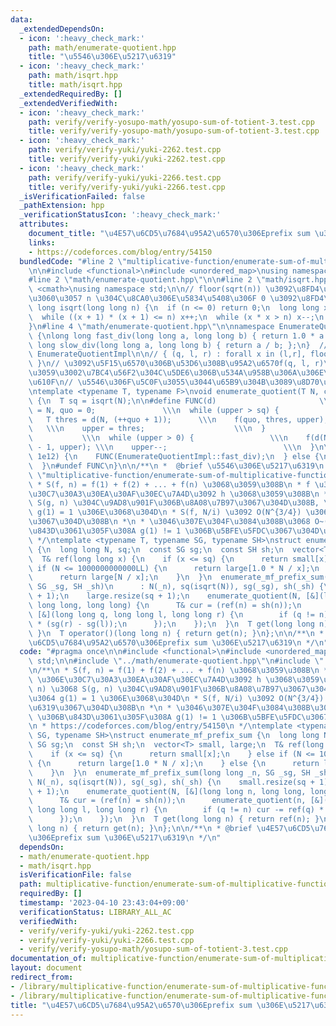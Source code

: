 ```yaml
---
data:
  _extendedDependsOn:
  - icon: ':heavy_check_mark:'
    path: math/enumerate-quotient.hpp
    title: "\u5546\u306E\u5217\u6319"
  - icon: ':heavy_check_mark:'
    path: math/isqrt.hpp
    title: math/isqrt.hpp
  _extendedRequiredBy: []
  _extendedVerifiedWith:
  - icon: ':heavy_check_mark:'
    path: verify/verify-yosupo-math/yosupo-sum-of-totient-3.test.cpp
    title: verify/verify-yosupo-math/yosupo-sum-of-totient-3.test.cpp
  - icon: ':heavy_check_mark:'
    path: verify/verify-yuki/yuki-2262.test.cpp
    title: verify/verify-yuki/yuki-2262.test.cpp
  - icon: ':heavy_check_mark:'
    path: verify/verify-yuki/yuki-2266.test.cpp
    title: verify/verify-yuki/yuki-2266.test.cpp
  _isVerificationFailed: false
  _pathExtension: hpp
  _verificationStatusIcon: ':heavy_check_mark:'
  attributes:
    document_title: "\u4E57\u6CD5\u7684\u95A2\u6570\u306Eprefix sum \u306E\u5217\u6319"
    links:
    - https://codeforces.com/blog/entry/54150
  bundledCode: "#line 2 \"multiplicative-function/enumerate-sum-of-multiplicative-function.hpp\"\
    \n\n#include <functional>\n#include <unordered_map>\nusing namespace std;\n\n\
    #line 2 \"math/enumerate-quotient.hpp\"\n\n#line 2 \"math/isqrt.hpp\"\n\n#include\
    \ <cmath>\nusing namespace std;\n\n// floor(sqrt(n)) \u3092\u8FD4\u3059 (\u305F\
    \u3060\u3057 n \u304C\u8CA0\u306E\u5834\u5408\u306F 0 \u3092\u8FD4\u3059)\nlong\
    \ long isqrt(long long n) {\n  if (n <= 0) return 0;\n  long long x = sqrt(n);\n\
    \  while ((x + 1) * (x + 1) <= n) x++;\n  while (x * x > n) x--;\n  return x;\n\
    }\n#line 4 \"math/enumerate-quotient.hpp\"\n\nnamespace EnumerateQuotientImpl\
    \ {\nlong long fast_div(long long a, long long b) { return 1.0 * a / b; };\nlong\
    \ long slow_div(long long a, long long b) { return a / b; };\n}  // namespace\
    \ EnumerateQuotientImpl\n\n// { (q, l, r) : forall x in (l,r], floor(N/x) = q\
    \ }\n// \u3092\u5F15\u6570\u306B\u53D6\u308B\u95A2\u6570f(q, l, r)\u3092\u6E21\
    \u3059\u3002\u7BC4\u56F2\u304C\u5DE6\u306B\u534A\u958B\u306A\u306E\u306B\u6CE8\
    \u610F\n// \u5546\u306F\u5C0F\u3055\u3044\u65B9\u304B\u3089\u8D70\u67FB\u3059\u308B\
    \ntemplate <typename T, typename F>\nvoid enumerate_quotient(T N, const F& f)\
    \ {\n  T sq = isqrt(N);\n\n#define FUNC(d)                       \\\n  T upper\
    \ = N, quo = 0;               \\\n  while (upper > sq) {                \\\n \
    \   T thres = d(N, (++quo + 1));      \\\n    f(quo, thres, upper);          \
    \   \\\n    upper = thres;                    \\\n  }                        \
    \           \\\n  while (upper > 0) {                 \\\n    f(d(N, upper), upper\
    \ - 1, upper); \\\n    upper--;                          \\\n  }\n\n  if (N <=\
    \ 1e12) {\n    FUNC(EnumerateQuotientImpl::fast_div);\n  } else {\n    FUNC(EnumerateQuotientImpl::slow_div);\n\
    \  }\n#undef FUNC\n}\n\n/**\n *  @brief \u5546\u306E\u5217\u6319\n */\n#line 9\
    \ \"multiplicative-function/enumerate-sum-of-multiplicative-function.hpp\"\n/**\n\
    \ * S(f, n) = f(1) + f(2) + ... + f(n) \u3068\u3059\u308B\n * f \u3068 g \u306E\
    \u30C7\u30A3\u30EA\u30AF\u30EC\u7A4D\u3092 h \u3068\u3059\u308B\n * S(h, n) \u3068\
    \ S(g, n) \u304C\u9AD8\u901F\u306B\u8A08\u7B97\u3067\u304D\u308B, \u304B\u3064\
    \ g(1) = 1 \u306E\u3068\u304D\n * S(f, N/i) \u3092 O(N^{3/4}) \u3067\u5217\u6319\
    \u3067\u304D\u308B\n *\n * \u3046\u307E\u304F\u3084\u308B\u3068 O~(N^{2/3}) \u306B\
    \u843D\u3061\u305F\u308A g(1) != 1 \u306B\u5BFE\u5FDC\u3067\u304D\u308B\n * https://codeforces.com/blog/entry/54150\n\
    \ */\ntemplate <typename T, typename SG, typename SH>\nstruct enumerate_mf_prefix_sum\
    \ {\n  long long N, sq;\n  const SG sg;\n  const SH sh;\n  vector<T> small, large;\n\
    \  T& ref(long long x) {\n    if (x <= sq) {\n      return small[x];\n    } else\
    \ if (N <= 1000000000000LL) {\n      return large[1.0 * N / x];\n    } else {\n\
    \      return large[N / x];\n    }\n  }\n  enumerate_mf_prefix_sum(long long _n,\
    \ SG _sg, SH _sh)\n      : N(_n), sq(isqrt(N)), sg(_sg), sh(_sh) {\n    small.resize(sq\
    \ + 1);\n    large.resize(sq + 1);\n    enumerate_quotient(N, [&](long long n,\
    \ long long, long long) {\n      T& cur = (ref(n) = sh(n));\n      enumerate_quotient(n,\
    \ [&](long long q, long long l, long long r) {\n        if (q != n) cur -= ref(q)\
    \ * (sg(r) - sg(l));\n      });\n    });\n  }\n  T get(long long n) { return ref(n);\
    \ }\n  T operator()(long long n) { return get(n); }\n};\n\n/**\n * @brief \u4E57\
    \u6CD5\u7684\u95A2\u6570\u306Eprefix sum \u306E\u5217\u6319\n */\n"
  code: "#pragma once\n\n#include <functional>\n#include <unordered_map>\nusing namespace\
    \ std;\n\n#include \"../math/enumerate-quotient.hpp\"\n#include \"../math/isqrt.hpp\"\
    \n/**\n * S(f, n) = f(1) + f(2) + ... + f(n) \u3068\u3059\u308B\n * f \u3068 g\
    \ \u306E\u30C7\u30A3\u30EA\u30AF\u30EC\u7A4D\u3092 h \u3068\u3059\u308B\n * S(h,\
    \ n) \u3068 S(g, n) \u304C\u9AD8\u901F\u306B\u8A08\u7B97\u3067\u304D\u308B, \u304B\
    \u3064 g(1) = 1 \u306E\u3068\u304D\n * S(f, N/i) \u3092 O(N^{3/4}) \u3067\u5217\
    \u6319\u3067\u304D\u308B\n *\n * \u3046\u307E\u304F\u3084\u308B\u3068 O~(N^{2/3})\
    \ \u306B\u843D\u3061\u305F\u308A g(1) != 1 \u306B\u5BFE\u5FDC\u3067\u304D\u308B\
    \n * https://codeforces.com/blog/entry/54150\n */\ntemplate <typename T, typename\
    \ SG, typename SH>\nstruct enumerate_mf_prefix_sum {\n  long long N, sq;\n  const\
    \ SG sg;\n  const SH sh;\n  vector<T> small, large;\n  T& ref(long long x) {\n\
    \    if (x <= sq) {\n      return small[x];\n    } else if (N <= 1000000000000LL)\
    \ {\n      return large[1.0 * N / x];\n    } else {\n      return large[N / x];\n\
    \    }\n  }\n  enumerate_mf_prefix_sum(long long _n, SG _sg, SH _sh)\n      :\
    \ N(_n), sq(isqrt(N)), sg(_sg), sh(_sh) {\n    small.resize(sq + 1);\n    large.resize(sq\
    \ + 1);\n    enumerate_quotient(N, [&](long long n, long long, long long) {\n\
    \      T& cur = (ref(n) = sh(n));\n      enumerate_quotient(n, [&](long long q,\
    \ long long l, long long r) {\n        if (q != n) cur -= ref(q) * (sg(r) - sg(l));\n\
    \      });\n    });\n  }\n  T get(long long n) { return ref(n); }\n  T operator()(long\
    \ long n) { return get(n); }\n};\n\n/**\n * @brief \u4E57\u6CD5\u7684\u95A2\u6570\
    \u306Eprefix sum \u306E\u5217\u6319\n */\n"
  dependsOn:
  - math/enumerate-quotient.hpp
  - math/isqrt.hpp
  isVerificationFile: false
  path: multiplicative-function/enumerate-sum-of-multiplicative-function.hpp
  requiredBy: []
  timestamp: '2023-04-10 23:43:04+09:00'
  verificationStatus: LIBRARY_ALL_AC
  verifiedWith:
  - verify/verify-yuki/yuki-2262.test.cpp
  - verify/verify-yuki/yuki-2266.test.cpp
  - verify/verify-yosupo-math/yosupo-sum-of-totient-3.test.cpp
documentation_of: multiplicative-function/enumerate-sum-of-multiplicative-function.hpp
layout: document
redirect_from:
- /library/multiplicative-function/enumerate-sum-of-multiplicative-function.hpp
- /library/multiplicative-function/enumerate-sum-of-multiplicative-function.hpp.html
title: "\u4E57\u6CD5\u7684\u95A2\u6570\u306Eprefix sum \u306E\u5217\u6319"
---
```

